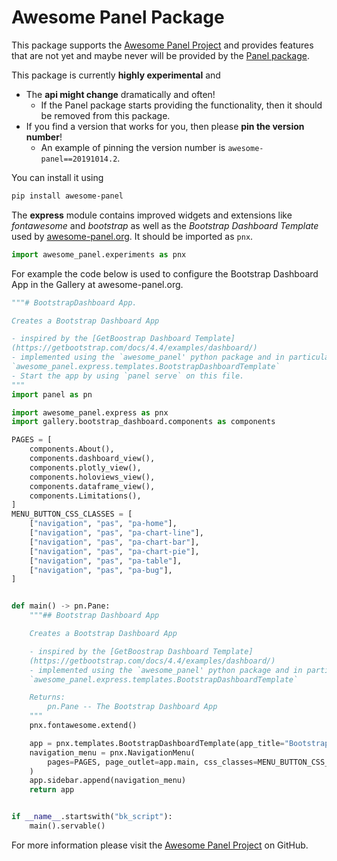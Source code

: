 # Awesome Panel Package

This package supports the [Awesome Panel Project](https://github.com/MarcSkovMadsen/awesome-panel) and provides features that are not yet and maybe never will be provided by the [Panel package](https://pypi.org/project/panel/).

This package is currently **highly experimental** and

- The **api might change** dramatically and often!
    - If the Panel package starts providing the functionality, then it should be removed from this package.
- If you find a version that works for you, then please **pin the version number**!
    - An example of pinning the version number is `awesome-panel==20191014.2`.

You can install it using

```bash
pip install awesome-panel
```

The **express** module contains improved widgets and extensions like *fontawesome* and *bootstrap* as well as the *Bootstrap Dashboard Template* used by [awesome-panel.org](https://awesome-panel.org). It should be imported as `pnx`.

```python
import awesome_panel.experiments as pnx
```

For example the code below is used to configure the Bootstrap Dashboard App in the Gallery at awesome-panel.org.

```python
"""# BootstrapDashboard App.

Creates a Bootstrap Dashboard App

- inspired by the [GetBoostrap Dashboard Template]
(https://getbootstrap.com/docs/4.4/examples/dashboard/)
- implemented using the `awesome_panel' python package and in particular the
`awesome_panel.express.templates.BootstrapDashboardTemplate`
- Start the app by using `panel serve` on this file.
"""
import panel as pn

import awesome_panel.express as pnx
import gallery.bootstrap_dashboard.components as components

PAGES = [
    components.About(),
    components.dashboard_view(),
    components.plotly_view(),
    components.holoviews_view(),
    components.dataframe_view(),
    components.Limitations(),
]
MENU_BUTTON_CSS_CLASSES = [
    ["navigation", "pas", "pa-home"],
    ["navigation", "pas", "pa-chart-line"],
    ["navigation", "pas", "pa-chart-bar"],
    ["navigation", "pas", "pa-chart-pie"],
    ["navigation", "pas", "pa-table"],
    ["navigation", "pas", "pa-bug"],
]


def main() -> pn.Pane:
    """## Bootstrap Dashboard App

    Creates a Bootstrap Dashboard App

    - inspired by the [GetBoostrap Dashboard Template]
    (https://getbootstrap.com/docs/4.4/examples/dashboard/)
    - implemented using the `awesome_panel' python package and in particular the
    `awesome_panel.express.templates.BootstrapDashboardTemplate`

    Returns:
        pn.Pane -- The Bootstrap Dashboard App
    """
    pnx.fontawesome.extend()

    app = pnx.templates.BootstrapDashboardTemplate(app_title="Bootstrap Dashboard")
    navigation_menu = pnx.NavigationMenu(
        pages=PAGES, page_outlet=app.main, css_classes=MENU_BUTTON_CSS_CLASSES
    )
    app.sidebar.append(navigation_menu)
    return app


if __name__.startswith("bk_script"):
    main().servable()
```

For more information please visit the [Awesome Panel Project](https://github.com/MarcSkovMadsen/awesome-panel) on GitHub.
